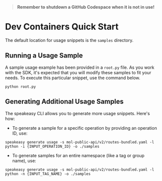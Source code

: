 
> **Remember to shutdown a GitHub Codespace when it is not in use!**

# Dev Containers Quick Start

The default location for usage snippets is the `samples` directory.

## Running a Usage Sample

A sample usage example has been provided in a `root.py` file. As you work with the SDK, it's expected that you will modify these samples to fit your needs. To execute this particular snippet, use the command below.

```
python root.py
```

## Generating Additional Usage Samples

The speakeasy CLI allows you to generate more usage snippets. Here's how:

- To generate a sample for a specific operation by providing an operation ID, use:

```
speakeasy generate usage -s mol-public-api/v2/routes-bundled.yaml -l python -i {INPUT_OPERATION_ID} -o ./samples
```

- To generate samples for an entire namespace (like a tag or group name), use:

```
speakeasy generate usage -s mol-public-api/v2/routes-bundled.yaml -l python -n {INPUT_TAG_NAME} -o ./samples
```
